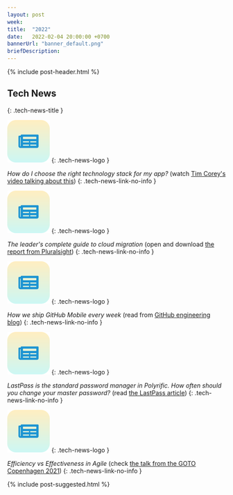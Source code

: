 ```yaml
---
layout: post
week: 
title:  "2022"
date:   2022-02-04 20:00:00 +0700
bannerUrl: "banner_default.png"
briefDescription: 
---
```


{% include post-header.html %}

## Tech News
{: .tech-news-title }

![memo](/assets/images/tech-news.svg)
{: .tech-news-logo }

*How do I choose the right technology stack for my app?* (watch [Tim Corey's video talking about this](https://youtu.be/VpdHElXBXGQ))
{: .tech-news-link-no-info }

![memo](/assets/images/tech-news.svg)
{: .tech-news-logo }

*The leader's complete guide to cloud migration* (open and download [the report from Pluralsight](https://www.pluralsight.com/blog/leaders-complete-guide-cloud-migration))
{: .tech-news-link-no-info }

![memo](/assets/images/tech-news.svg)
{: .tech-news-logo }

*How we ship GitHub Mobile every week* (read from [GitHub engineering blog](https://github.blog/2022-01-12-how-we-ship-github-mobile-every-week/))
{: .tech-news-link-no-info }

![memo](/assets/images/tech-news.svg)
{: .tech-news-logo }

*LastPass is the standard password manager in Polyrific. How often should you change your master password?* (read [the LastPass article](https://blog.lastpass.com/2022/01/how-often-should-you-change-your-master-password/))
{: .tech-news-link-no-info }

![memo](/assets/images/tech-news.svg)
{: .tech-news-logo }

*Efficiency vs Effectiveness in Agile* (check [the talk from the GOTO Copenhagen 2021](https://gotopia.tech/articles/efficiency-vs-effectiveness-in-agile))
{: .tech-news-link-no-info }

{% include post-suggested.html %}
